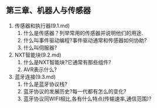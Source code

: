 第三章、机器人与传感器
---

1. 传感器和执行器(9.1.md)
    1. 什么是传感器？列举常用的传感器并说明他们的用途.
    2. 什么叫事件驱动编程?事件驱动通常和传感器如何协助?
    3. 什么叫伺服器?
2. NXT智能块(9.2.md)
    1. 什么是NXT智能块?它通常有那些组件?
    2. AVR表示什么?
3. 蓝牙连接(9.3.md)
    1. 什么是蓝牙协议栈?
    2. 蓝牙协议的发展历史?每一代都有怎么的变化?
    3. 蓝牙协议同WIFI相比,各有什么特点(传输速率,通信范围)?
